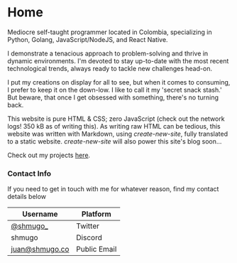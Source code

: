 # Home

Mediocre self-taught programmer located in Colombia, specializing in
Python, Golang, JavaScript/NodeJS, and React Native.

I demonstrate a tenacious approach to problem-solving and thrive in
dynamic environments. I'm devoted to stay up-to-date with the
most recent technological trends, always ready to
tackle new challenges head-on.

I put my creations on display for all to see, but when it comes to
consuming, I prefer to keep it on the down-low. I like to call it my
'secret snack stash.' But beware, that once I get obsessed with
something, there's no turning back.

This website is pure HTML & CSS; zero JavaScript
(check out the network logs! 350 kB as of writing this).
As writing raw HTML can be tedious, this website was written
with Markdown, using _create-new-site_, fully
translated to a static website. _create-new-site_ will also power
this site's blog soon...

Check out my projects [here](https://shmugo.co/projects.html).

### Contact Info

If you need to get in touch with me for whatever reason, find my
contact details below

| Username                                 | Platform     |
| ---------------------------------------- | ------------ |
| [@shmugo\_](https://twitter.com/shmugo_) | Twitter      |
| shmugo                                   | Discord      |
| <juan@shmugo.co>                         | Public Email |
